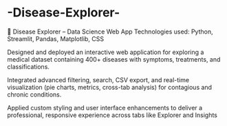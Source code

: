 # -Disease-Explorer-
🧠 Disease Explorer – Data Science Web App
Technologies used: Python, Streamlit, Pandas, Matplotlib, CSS

Designed and deployed an interactive web application for exploring a medical dataset containing 400+ diseases with symptoms, treatments, and classifications.

Integrated advanced filtering, search, CSV export, and real-time visualization (pie charts, metrics, cross-tab analysis) for contagious and chronic conditions.

Applied custom styling and user interface enhancements to deliver a professional, responsive experience across tabs like Explorer and Insights
